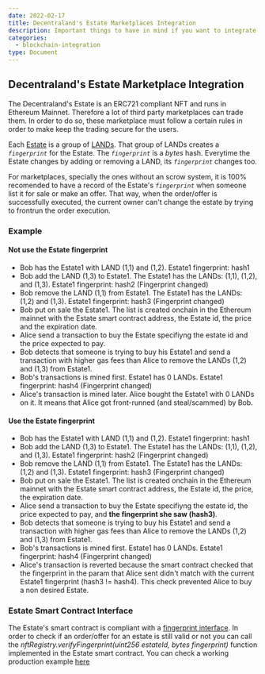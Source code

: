 ```yaml
---
date: 2022-02-17
title: Decentraland's Estate Marketplaces Integration
description: Important things to have in mind if you want to integrate the Decentraland's Estate
categories:
  - blockchain-integration
type: Document
---
```


## Decentraland's Estate Marketplace Integration

The Decentraland's Estate is an ERC721 compliant NFT and runs in Ethereum Mainnet. Therefore a lot of third party marketplaces can trade them. In order to do so, these marketplace must follow
a certain rules in order to make keep the trading secure for the users.

Each [Estate](https://docs.decentraland.org/decentraland/faq/#what-is-an-estate) is a group of [LANDs](https://docs.decentraland.org/decentraland/faq/#what-is-land). That group of LANDs creates a _`fingerprint`_ for the Estate. The _`fingerprint`_ is a _bytes_ hash. Everytime the Estate changes by adding or removing a LAND, its _`fingerprint`_ changes too.

For marketplaces, specially the ones without an scrow system, it is 100% recomended to have a record of the Estate's _`fingerprint`_ when someone list it for sale or make an offer. That way, when the order/offer is successfully executed, the current owner can't change the estate by trying to frontrun the order execution.

### Example

#### Not use the Estate fingerprint

- Bob has the Estate1 with LAND (1,1) and (1,2). Estate1 fingerprint: hash1
- Bob add the LAND (1,3) to Estate1. The Estate1 has the LANDs: (1,1), (1,2), and (1,3). Estate1 fingerprint: hash2 (Fingerprint changed)
- Bob remove the LAND (1,1) from Estate1. The Estate1 has the LANDs: (1,2) and (1,3). Estate1 fingerprint: hash3 (Fingerprint changed)
- Bob put on sale the Estate1. The list is created onchain in the Ethereum mainnet with the Estate smart contract address, the Estate id, the price and the expiration date.
- Alice send a transaction to buy the Estate specifiyng the estate id and the price expected to pay.
- Bob detects that someone is trying to buy his Estate1 and send a transaction with higher gas fees than Alice to remove the LANDs (1,2) and (1,3) from Estate1.
- Bob's transactions is mined first. Estate1 has 0 LANDs. Estate1 fingerprint: hash4 (Fingerprint changed)
- Alice's transaction is mined later. Alice bought the Estate1 with 0 LANDs on it. It means that Alice got front-runned (and steal/scammed) by Bob.

#### Use the Estate fingerprint

- Bob has the Estate1 with LAND (1,1) and (1,2). Estate1 fingerprint: hash1
- Bob add the LAND (1,3) to Estate1. The Estate1 has the LANDs: (1,1), (1,2), and (1,3). Estate1 fingerprint: hash2 (Fingerprint changed)
- Bob remove the LAND (1,1) from Estate1. The Estate1 has the LANDs: (1,2) and (1,3). Estate1 fingerprint: hash3 (Fingerprint changed)
- Bob put on sale the Estate1. The list is created onchain in the Ethereum mainnet with the Estate smart contract address, the Estate id, the price, the expiration date.
- Alice send a transaction to buy the Estate specifiyng the estate id, the price expected to pay, and **the fingerprint she saw (hash3)**.
- Bob detects that someone is trying to buy his Estate1 and send a transaction with higher gas fees than Alice to remove the LANDs (1,2) and (1,3) from Estate1.
- Bob's transactions is mined first. Estate1 has 0 LANDs. Estate1 fingerprint: hash4 (Fingerprint changed)
- Alice's transaction is reverted because the smart contract checked that the fingerprint in the param that Alice sent didn't match with the current Estate1 fingerprint (hash3 != hash4). This check prevented Alice to buy a non desired Estate.

### Estate Smart Contract Interface

The Estate's smart contract is compliant with a [fingerprint interface](https://github.com/decentraland/land/blob/master/contracts/estate/EstateStorage.sol#L19). In order to check if an order/offer for an estate is still valid or not you can call the _nftRegistry.verifyFingerprint(uint256 estateId, bytes fingerprint)_ function implemented in the Estate smart contract. You can check a working production example [here](https://github.com/decentraland/marketplace-contracts/blob/master/contracts/marketplace/MarketplaceV2.sol#L382)
